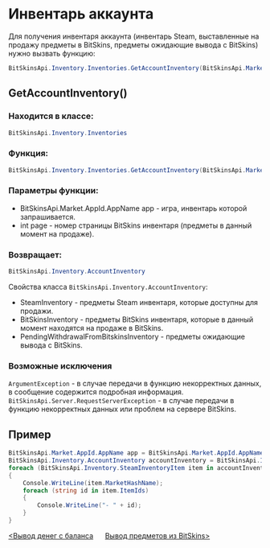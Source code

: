 ﻿# Инвентарь аккаунта

Для получения инвентаря аккаунта (инвентарь Steam, выставленные на продажу предметы в BitSkins, предметы ожидающие вывода с BitSkins) нужно вызвать функцию:

```csharp
BitSkinsApi.Inventory.Inventories.GetAccountInventory(BitSkinsApi.Market.AppId.AppName app, int page);
```

## GetAccountInventory()

### Находится в классе:

```csharp
BitSkinsApi.Inventory.Inventories
```

### Функция:

```csharp
BitSkinsApi.Inventory.Inventories.GetAccountInventory(BitSkinsApi.Market.AppId.AppName app, int page);
```

### Параметры функции:
* BitSkinsApi.Market.AppId.AppName app - игра, инвентарь которой запрашивается.
* int page - номер страницы BitSkins инвентаря (предметы в данный момент на продаже).

### Возвращает:

```csharp
BitSkinsApi.Inventory.AccountInventory
```

Свойства класса ```BitSkinsApi.Inventory.AccountInventory```:
* SteamInventory - предметы Steam инвентаря, которые доступны для продажи.
* BitSkinsInventory - предметы BitSkins инвентаря, которые в данный момент находятся на продаже в BitSkins.
* PendingWithdrawalFromBitskinsInventory - предметы ожидающие вывода с BitSkins.

### Возможные исключения
```ArgumentException``` - в случае передачи в функцию некорректных данных, в сообщение содержится подробная информация.
\
```BitSkinsApi.Server.RequestServerException``` - в случае передачи в функцию некорректных данных или проблем на сервере BitSkins.

## Пример

```csharp
BitSkinsApi.Market.AppId.AppName app = BitSkinsApi.Market.AppId.AppName.CounterStrikGlobalOffensive;
BitSkinsApi.Inventory.AccountInventory accountInventory = BitSkinsApi.Inventory.Inventories.GetAccountInventory(app, 1);
foreach (BitSkinsApi.Inventory.SteamInventoryItem item in accountInventory.SteamInventory.SteamInventoryItems)
{
    Console.WriteLine(item.MarketHashName);
    foreach (string id in item.ItemIds)
    {
        Console.WriteLine("- " + id);
    }
}
```

[<Вывод денег с баланса](https://github.com/dmitrydnl/BitSkinsApi/blob/master/docs/ru/balance/withdraw_money.md) &nbsp;&nbsp;&nbsp;&nbsp; [Вывод предметов из BitSkins>](https://github.com/dmitrydnl/BitSkinsApi/blob/master/docs/ru/inventory/withdraw_item.md)